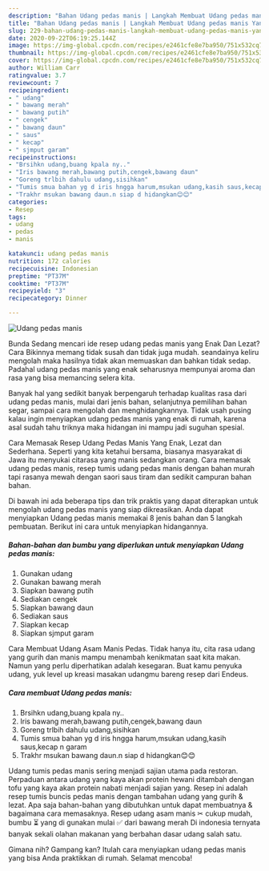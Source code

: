 ```yaml
---
description: "Bahan Udang pedas manis | Langkah Membuat Udang pedas manis Yang Paling Enak"
title: "Bahan Udang pedas manis | Langkah Membuat Udang pedas manis Yang Paling Enak"
slug: 229-bahan-udang-pedas-manis-langkah-membuat-udang-pedas-manis-yang-paling-enak
date: 2020-09-22T06:19:25.144Z
image: https://img-global.cpcdn.com/recipes/e2461cfe8e7ba950/751x532cq70/udang-pedas-manis-foto-resep-utama.jpg
thumbnail: https://img-global.cpcdn.com/recipes/e2461cfe8e7ba950/751x532cq70/udang-pedas-manis-foto-resep-utama.jpg
cover: https://img-global.cpcdn.com/recipes/e2461cfe8e7ba950/751x532cq70/udang-pedas-manis-foto-resep-utama.jpg
author: William Carr
ratingvalue: 3.7
reviewcount: 7
recipeingredient:
- " udang"
- " bawang merah"
- " bawang putih"
- " cengek"
- " bawang daun"
- " saus"
- " kecap"
- " sjmput garam"
recipeinstructions:
- "Brsihkn udang,buang kpala ny.."
- "Iris bawang merah,bawang putih,cengek,bawang daun"
- "Goreng trlbih dahulu udang,sisihkan"
- "Tumis smua bahan yg d iris hngga harum,msukan udang,kasih saus,kecap n garam"
- "Trakhr msukan bawang daun.n siap d hidangkan😊😊"
categories:
- Resep
tags:
- udang
- pedas
- manis

katakunci: udang pedas manis 
nutrition: 172 calories
recipecuisine: Indonesian
preptime: "PT37M"
cooktime: "PT37M"
recipeyield: "3"
recipecategory: Dinner

---
```



![Udang pedas manis](https://img-global.cpcdn.com/recipes/e2461cfe8e7ba950/751x532cq70/udang-pedas-manis-foto-resep-utama.jpg)

Bunda Sedang mencari ide resep udang pedas manis yang Enak Dan Lezat? Cara Bikinnya memang tidak susah dan tidak juga mudah. seandainya keliru mengolah maka hasilnya tidak akan memuaskan dan bahkan tidak sedap. Padahal udang pedas manis yang enak seharusnya mempunyai aroma dan rasa yang bisa memancing selera kita.

Banyak hal yang sedikit banyak berpengaruh terhadap kualitas rasa dari udang pedas manis, mulai dari jenis bahan, selanjutnya pemilihan bahan segar, sampai cara mengolah dan menghidangkannya. Tidak usah pusing kalau ingin menyiapkan udang pedas manis yang enak di rumah, karena asal sudah tahu triknya maka hidangan ini mampu jadi suguhan spesial.

Cara Memasak Resep Udang Pedas Manis Yang Enak, Lezat dan Sederhana. Seperti yang kita ketahui bersama, biasanya masyarakat di Jawa itu menyukai citarasa yang manis sedangkan orang. Cara memasak udang pedas manis, resep tumis udang pedas manis dengan bahan murah tapi rasanya mewah dengan saori saus tiram dan sedikit campuran bahan bahan.


Di bawah ini ada beberapa tips dan trik praktis yang dapat diterapkan untuk mengolah udang pedas manis yang siap dikreasikan. Anda dapat menyiapkan Udang pedas manis memakai 8 jenis bahan dan 5 langkah pembuatan. Berikut ini cara untuk menyiapkan hidangannya.

<!--inarticleads1-->

##### Bahan-bahan dan bumbu yang diperlukan untuk menyiapkan Udang pedas manis:

1. Gunakan  udang
1. Gunakan  bawang merah
1. Siapkan  bawang putih
1. Sediakan  cengek
1. Siapkan  bawang daun
1. Sediakan  saus
1. Siapkan  kecap
1. Siapkan  sjmput garam


Cara Membuat Udang Asam Manis Pedas. Tidak hanya itu, cita rasa udang yang gurih dan manis mampu menambah kenikmatan saat kita makan. Namun yang perlu diperhatikan adalah kesegaran. Buat kamu penyuka udang, yuk level up kreasi masakan udangmu bareng resep dari Endeus. 

<!--inarticleads2-->

##### Cara membuat Udang pedas manis:

1. Brsihkn udang,buang kpala ny..
1. Iris bawang merah,bawang putih,cengek,bawang daun
1. Goreng trlbih dahulu udang,sisihkan
1. Tumis smua bahan yg d iris hngga harum,msukan udang,kasih saus,kecap n garam
1. Trakhr msukan bawang daun.n siap d hidangkan😊😊


Udang tumis pedas manis sering menjadi sajian utama pada restoran. Perpaduan antara udang yang kaya akan protein hewani ditambah dengan tofu yang kaya akan protein nabati menjadi sajian yang. Resep ini adalah resep tumis buncis pedas manis dengan tambahan udang yang gurih &amp; lezat. Apa saja bahan-bahan yang dibutuhkan untuk dapat membuatnya &amp; bagaimana cara memasaknya. Resep udang asam manis ✂ cukup mudah, bumbu ⏳ yang di gunakan mulai ✅ dari bawang merah Di indonesia ternyata banyak sekali olahan makanan yang berbahan dasar udang salah satu. 

Gimana nih? Gampang kan? Itulah cara menyiapkan udang pedas manis yang bisa Anda praktikkan di rumah. Selamat mencoba!
